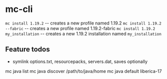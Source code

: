 # mc-cli




`mc install 1.19.2` -- creates a new profile named 1.19.2
`mc install 1.19.2 --fabric` -- creates a new profile named 1.19.2-fabric
`mc install 1.19.2 my_installation` -- creates a new 1.19.2 installation named `my_installation`


## Feature todos
- symlink options.txt, resourcepacks, servers.dat, saves optionally

mc java list
mc java discover /path/to/java/home
mc java default liberica-17
